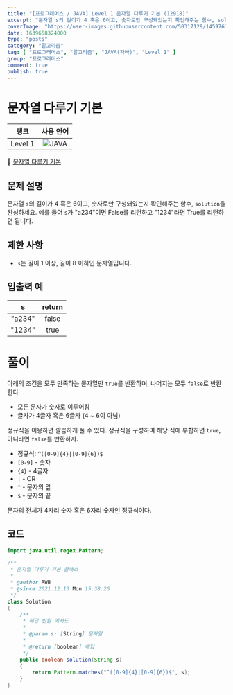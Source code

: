 ```yaml
---
title: "[프로그래머스 / JAVA] Level 1 문자열 다루기 기본 (12918)"
excerpt: "문자열 s의 길이가 4 혹은 6이고, 숫자로만 구성돼있는지 확인해주는 함수, solution을 완성하세요. 예를 들어 s가 \"a234\"이면 False를 리턴하고 \"1234\"라면 True를 리턴하면 됩니다."
coverImage: "https://user-images.githubusercontent.com/50317129/145976356-6b5d1430-31c0-4c34-829e-6be8f747ab19.png"
date: 1639658324000
type: "posts"
category: "알고리즘"
tag: [ "프로그래머스", "알고리즘", "JAVA(자바)", "Level 1" ]
group: "프로그래머스"
comment: true
publish: true
---
```


# 문자열 다루기 기본

|  랭크   |                                                      사용 언어                                                      |
| :-----: | :-----------------------------------------------------------------------------------------------------------------: |
| Level 1 | ![JAVA](https://shields.io/badge/java-JDK%2011-lightgray?logo=java&style=plastic&logoColor=white&labelColor=orange) |

🔗 [문자열 다루기 기본](https://programmers.co.kr/learn/courses/30/lessons/12918)





## 문제 설명

문자열 `s`의 길이가 4 혹은 6이고, 숫자로만 구성돼있는지 확인해주는 함수, `solution`을 완성하세요. 예를 들어 `s`가 "a234"이면 False를 리턴하고 "1234"라면 True를 리턴하면 됩니다.





## 제한 사항

* `s`는 길이 1 이상, 길이 8 이하인 문자열입니다.





## 입출력 예

|   s    | return |
| :----: | :----: |
| "a234" | false  |
| "1234" |  true  |










# 풀이

아래의 조건을 모두 만족하는 문자열만 `true`를 반환하며, 나머지는 모두 `false`로 반환한다.

* 모든 문자가 숫자로 이루어짐
* 글자가 4글자 혹은 6글자 (4 ~ 6이 아님)

정규식을 이용하면 깔끔하게 풀 수 있다. 정규식을 구성하여 해당 식에 부합하면 `true`, 아니라면 `false`를 반환하자.

* 정규식: `^([0-9]{4}|[0-9]{6})$`
* `[0-9]` - 숫자
* `{4}` - 4글자
* `|` - OR
* `^` - 문자의 앞
* `$` - 문자의 끝

문자의 전체가 4자리 숫자 혹은 6자리 숫자인 정규식이다.





## 코드

``` java
import java.util.regex.Pattern;

/**
 * 문자열 다루기 기본 클래스
 *
 * @author RWB
 * @since 2021.12.13 Mon 15:38:26
 */
class Solution
{
	/**
	 * 해답 반환 메서드
	 *
	 * @param s: [String] 문자열
	 *
	 * @return [boolean] 해답
	 */
	public boolean solution(String s)
	{
		return Pattern.matches("^([0-9]{4}|[0-9]{6})$", s);
	}
}
```
